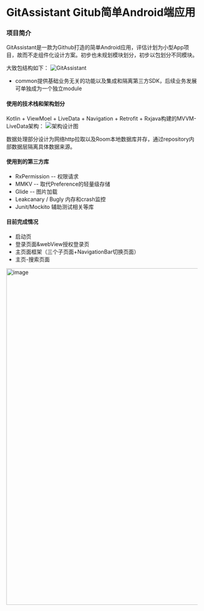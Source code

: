 # GitAssistant Gitub简单Android端应用
### 项目简介
GitAssistant是一款为Github打造的简单Android应用，评估计划为小型App项目，故而不走组件化设计方案。初步也未规划模块划分，初步以包划分不同模块。

大致包结构如下：
![GitAssistant](https://user-images.githubusercontent.com/2612850/179391493-03e3a605-9004-44d9-9e6a-903ea86b5c13.png)

- common提供基础业务无关的功能以及集成和隔离第三方SDK，后续业务发展可单独成为一个独立module


#### 使用的技术栈和架构划分
Kotlin + ViewMoel + LiveData + Navigation + Retrofit + Rxjava构建的MVVM-LiveData架构：
![架构设计图](https://user-images.githubusercontent.com/2612850/179391500-0fe03ebf-4752-47a7-88ec-e74f85df9a89.png)

数据处理部分设计为网络http拉取以及Room本地数据库并存，通过repository内部数据层隔离具体数据来源。

#### 使用到的第三方库
- RxPermission -- 权限请求
- MMKV -- 取代Preference的轻量级存储
- Glide -- 图片加载
- Leakcanary / Bugly 内存和crash监控
- Junit/Mockito 辅助测试相关等库

#### 目前完成情况
- 启动页
- 登录页面&webView授权登录页
- 主页面框架（三个子页面+NavigationBar切换页面）
- 主页-搜索页面

<img width="884" alt="image" src="https://user-images.githubusercontent.com/2612850/179400156-c4c7f57b-942e-4b95-b373-fc8ed68a036a.png">

